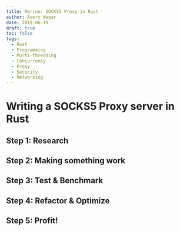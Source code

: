 ```yaml
---
title: Merino: SOCKS5 Proxy in Rust
author: Avery Wagar
date: 2019-06-19
draft: true
toc: false
tags:
  - Rust
  - Programming
  - Multi-threading
  - Concurrency
  - Proxy
  - Security
  - Networking
---
```


# Writing a SOCKS5 Proxy server in Rust

## Step 1: Research

## Step 2: Making something work

## Step 3: Test & Benchmark

## Step 4: Refactor & Optimize

## Step 5: Profit!




